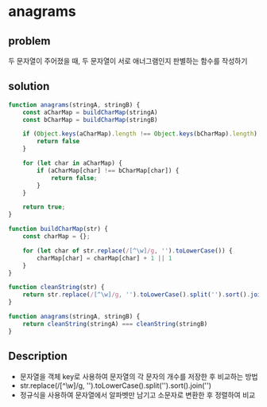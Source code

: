 # anagrams

## problem

두 문자열이 주어졌을 때, 두 문자열이 서로 애너그램인지 판별하는 함수를 작성하기

## solution

``` javascript
function anagrams(stringA, stringB) {
    const aCharMap = buildCharMap(stringA)
    const bCharMap = buildCharMap(stringB)

    if (Object.keys(aCharMap).length !== Object.keys(bCharMap).length) {
        return false
    }

    for (let char in aCharMap) {
        if (aCharMap[char] !== bCharMap[char]) {
            return false;
        }
    }

    return true;
}

function buildCharMap(str) {
    const charMap = {};

    for (let char of str.replace(/[^\w]/g, '').toLowerCase()) {
        charMap[char] = charMap[char] + 1 || 1
    }
}
```

``` javascript
function cleanString(str) {
    return str.replace(/[^\w]/g, '').toLowerCase().split('').sort().join('');
}

function anagrams(stringA, stringB) {
    return cleanString(stringA) === cleanString(stringB)
}
```

## Description

- 문자열을 객체 key로 사용하여 문자열의 각 문자의 개수를 저장한 후 비교하는 방법
- str.replace(/[^\w]/g, '').toLowerCase().split('').sort().join('')
- 정규식을 사용하여 문자열에서 알파벳만 남기고 소문자로 변환한 후 정렬하여 비교
